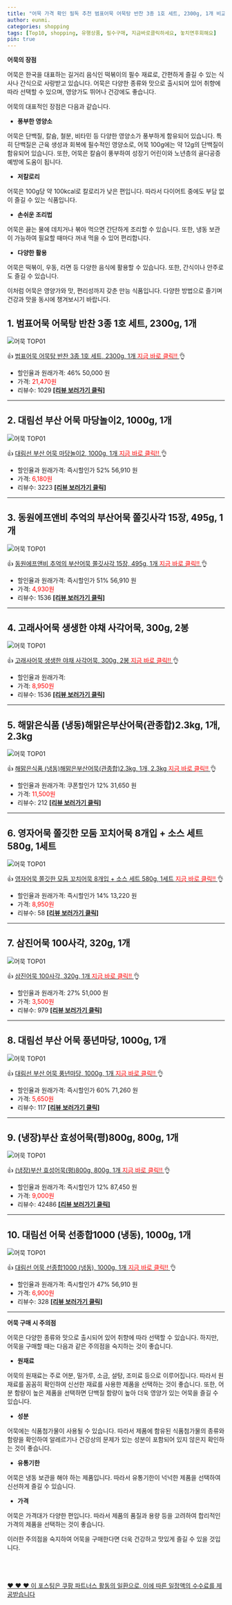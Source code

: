 ```yaml
---
title: "어묵 가격 확인 필독 추천 범표어묵 어묵탕 반찬 3종 1호 세트, 2300g, 1개 비교 장점 구매가이드"
author: eunmi.
categories: shopping
tags: [Top10, shopping, 유행상품, 필수구매, 지금바로클릭하세요, 놓치면후회해요]
pin: true
---
```

**어묵의 장점**

어묵은 한국을 대표하는 길거리 음식인 떡볶이의 필수 재료로, 간편하게 즐길 수 있는 식사나 간식으로 사랑받고 있습니다. 어묵은 다양한 종류와 맛으로 출시되어 있어 취향에 따라 선택할 수 있으며, 영양가도 뛰어나 건강에도 좋습니다.

어묵의 대표적인 장점은 다음과 같습니다.

* **풍부한 영양소**

어묵은 단백질, 칼슘, 철분, 비타민 등 다양한 영양소가 풍부하게 함유되어 있습니다. 특히 단백질은 근육 생성과 회복에 필수적인 영양소로, 어묵 100g에는 약 12g의 단백질이 함유되어 있습니다. 또한, 어묵은 칼슘이 풍부하여 성장기 어린이와 노년층의 골다공증 예방에 도움이 됩니다.

* **저칼로리**

어묵은 100g당 약 100kcal로 칼로리가 낮은 편입니다. 따라서 다이어트 중에도 부담 없이 즐길 수 있는 식품입니다.

* **손쉬운 조리법**

어묵은 끓는 물에 데치거나 볶아 먹으면 간단하게 조리할 수 있습니다. 또한, 냉동 보관이 가능하여 필요할 때마다 꺼내 먹을 수 있어 편리합니다.

* **다양한 활용**

어묵은 떡볶이, 우동, 라면 등 다양한 음식에 활용할 수 있습니다. 또한, 간식이나 안주로도 즐길 수 있습니다.

이처럼 어묵은 영양가와 맛, 편리성까지 갖춘 만능 식품입니다. 다양한 방법으로 즐기며 건강과 맛을 동시에 챙겨보시기 바랍니다.

   

## 1. 범표어묵 어묵탕 반찬 3종 1호 세트, 2300g, 1개

![어묵 TOP01](https://thumbnail10.coupangcdn.com/thumbnails/remote/230x230ex/image/vendor_inventory/2449/dcf62d1e5570d6840b06a7cd59a97c7673fe7477c02175b82c8318384ef8.jpg)


👍 [범표어묵 어묵탕 반찬 3종 1호 세트, 2300g, 1개 <font color=red> 지금 바로 클릭!! </font> ](https://link.coupang.com/re/AFFSDP?lptag=AF3617701&subid=GithubCoopas&pageKey=7416304941&traceid=V0-153&itemId=19227718462&vendorItemId=76636927848) 👌 


- 할인율과 원래가격: 46%  50,000   원
- 가격: <span style='color:red'>21,470원</span>
- 리뷰수: 1029  [**[리뷰 보러가기 클릭]**](https://link.coupang.com/re/AFFSDP?lptag=AF3617701&subid=GithubCoopas&pageKey=7416304941&traceid=V0-153&itemId=19227718462&vendorItemId=76636927848)

---


   

## 2. 대림선 부산 어묵 마당놀이2, 1000g, 1개

![어묵 TOP01](https://thumbnail8.coupangcdn.com/thumbnails/remote/230x230ex/image/retail/images/2019/09/20/13/1/3d46565f-2ffd-4cf5-b2cf-71095198f044.jpg)


👍 [대림선 부산 어묵 마당놀이2, 1000g, 1개 <font color=red> 지금 바로 클릭!! </font> ](https://link.coupang.com/re/AFFSDP?lptag=AF3617701&subid=GithubCoopas&pageKey=305534661&traceid=V0-153&itemId=962884565&vendorItemId=5365567200) 👌 


- 할인율과 원래가격: 즉시할인가 52%  56,910   원
- 가격: <span style='color:red'>6,180원</span>
- 리뷰수: 3223  [**[리뷰 보러가기 클릭]**](https://link.coupang.com/re/AFFSDP?lptag=AF3617701&subid=GithubCoopas&pageKey=305534661&traceid=V0-153&itemId=962884565&vendorItemId=5365567200)

---


   

## 3. 동원에프앤비 추억의 부산어묵 쫄깃사각 15장, 495g, 1개

![어묵 TOP01](https://thumbnail7.coupangcdn.com/thumbnails/remote/230x230ex/image/retail/images/2453588477849347-4df91289-d1c0-4aee-b4a3-04d04993a8fc.jpg)


👍 [동원에프앤비 추억의 부산어묵 쫄깃사각 15장, 495g, 1개 <font color=red> 지금 바로 클릭!! </font> ](https://link.coupang.com/re/AFFSDP?lptag=AF3617701&subid=GithubCoopas&pageKey=129241554&traceid=V0-153&itemId=380700205&vendorItemId=3922487884) 👌 


- 할인율과 원래가격: 즉시할인가 51%  56,910   원
- 가격: <span style='color:red'>4,930원</span>
- 리뷰수: 1536  [**[리뷰 보러가기 클릭]**](https://link.coupang.com/re/AFFSDP?lptag=AF3617701&subid=GithubCoopas&pageKey=129241554&traceid=V0-153&itemId=380700205&vendorItemId=3922487884)

---


   

## 4. 고래사어묵 생생한 야채 사각어묵, 300g, 2봉

![어묵 TOP01](https://thumbnail10.coupangcdn.com/thumbnails/remote/230x230ex/image/retail/images/2021/01/13/19/9/8d7ade7e-a4f7-4ca0-b033-6a9404ef8788.jpg)


👍 [고래사어묵 생생한 야채 사각어묵, 300g, 2봉 <font color=red> 지금 바로 클릭!! </font> ](https://link.coupang.com/re/AFFSDP?lptag=AF3617701&subid=GithubCoopas&pageKey=4798201469&traceid=V0-153&itemId=6156553987&vendorItemId=73452758215) 👌 


- 할인율과 원래가격: 
- 가격: <span style='color:red'>8,950원</span>
- 리뷰수: 1536  [**[리뷰 보러가기 클릭]**](https://link.coupang.com/re/AFFSDP?lptag=AF3617701&subid=GithubCoopas&pageKey=4798201469&traceid=V0-153&itemId=6156553987&vendorItemId=73452758215)

---


   

## 5. 해맑은식품 (냉동)해맑은부산어묵(관종합)2.3kg, 1개, 2.3kg

![어묵 TOP01](https://thumbnail8.coupangcdn.com/thumbnails/remote/230x230ex/image/vendor_inventory/2359/a7dc91fd070a28d98d89a9d851cda5848234ab43a0a502ff0e91226189cf.jpg)


👍 [해맑은식품 (냉동)해맑은부산어묵(관종합)2.3kg, 1개, 2.3kg <font color=red> 지금 바로 클릭!! </font> ](https://link.coupang.com/re/AFFSDP?lptag=AF3617701&subid=GithubCoopas&pageKey=7475005130&traceid=V0-153&itemId=18558328822&vendorItemId=72005265387) 👌 


- 할인율과 원래가격: 쿠폰할인가 12%  31,650   원
- 가격: <span style='color:red'>11,500원</span>
- 리뷰수: 212  [**[리뷰 보러가기 클릭]**](https://link.coupang.com/re/AFFSDP?lptag=AF3617701&subid=GithubCoopas&pageKey=7475005130&traceid=V0-153&itemId=18558328822&vendorItemId=72005265387)

---


   

## 6. 영자어묵 쫄깃한 모둠 꼬치어묵 8개입 + 소스 세트 580g, 1세트

![어묵 TOP01](https://thumbnail8.coupangcdn.com/thumbnails/remote/230x230ex/image/rs_quotation_api/zinn8rfu/aeaa9172b91d4a7cbf6f567b05246753.jpg)


👍 [영자어묵 쫄깃한 모둠 꼬치어묵 8개입 + 소스 세트 580g, 1세트 <font color=red> 지금 바로 클릭!! </font> ](https://link.coupang.com/re/AFFSDP?lptag=AF3617701&subid=GithubCoopas&pageKey=7477943540&traceid=V0-153&itemId=19526937355&vendorItemId=86635463139) 👌 


- 할인율과 원래가격: 즉시할인가 14%  13,220   원
- 가격: <span style='color:red'>8,950원</span>
- 리뷰수: 58  [**[리뷰 보러가기 클릭]**](https://link.coupang.com/re/AFFSDP?lptag=AF3617701&subid=GithubCoopas&pageKey=7477943540&traceid=V0-153&itemId=19526937355&vendorItemId=86635463139)

---


   

## 7. 삼진어묵 100사각, 320g, 1개

![어묵 TOP01](https://thumbnail10.coupangcdn.com/thumbnails/remote/230x230ex/image/retail/images/2023/04/18/18/1/a5cd42b6-7cd7-4201-9117-803d7457d410.jpg)


👍 [삼진어묵 100사각, 320g, 1개 <font color=red> 지금 바로 클릭!! </font> ](https://link.coupang.com/re/AFFSDP?lptag=AF3617701&subid=GithubCoopas&pageKey=7279250672&traceid=V0-153&itemId=18581261821&vendorItemId=85717894765) 👌 


- 할인율과 원래가격: 27%  51,000   원
- 가격: <span style='color:red'>3,500원</span>
- 리뷰수: 979  [**[리뷰 보러가기 클릭]**](https://link.coupang.com/re/AFFSDP?lptag=AF3617701&subid=GithubCoopas&pageKey=7279250672&traceid=V0-153&itemId=18581261821&vendorItemId=85717894765)

---


   

## 8. 대림선 부산 어묵 풍년마당, 1000g, 1개

![어묵 TOP01](https://thumbnail8.coupangcdn.com/thumbnails/remote/230x230ex/image/retail/images/2019/09/20/13/1/6ce57529-fb8a-47e8-bb2e-24994d21e749.jpg)


👍 [대림선 부산 어묵 풍년마당, 1000g, 1개 <font color=red> 지금 바로 클릭!! </font> ](https://link.coupang.com/re/AFFSDP?lptag=AF3617701&subid=GithubCoopas&pageKey=305534577&traceid=V0-153&itemId=962884157&vendorItemId=5365566607) 👌 


- 할인율과 원래가격: 즉시할인가 60%  71,260   원
- 가격: <span style='color:red'>5,650원</span>
- 리뷰수: 117  [**[리뷰 보러가기 클릭]**](https://link.coupang.com/re/AFFSDP?lptag=AF3617701&subid=GithubCoopas&pageKey=305534577&traceid=V0-153&itemId=962884157&vendorItemId=5365566607)

---


   

## 9. (냉장)부산 효성어묵(평)800g, 800g, 1개

![어묵 TOP01](https://thumbnail9.coupangcdn.com/thumbnails/remote/230x230ex/image/vendor_inventory/a1aa/8ddb80fa66abfae0358027bd81dbbaddda100547f83ec50372324005221b.jpg)


👍 [(냉장)부산 효성어묵(평)800g, 800g, 1개 <font color=red> 지금 바로 클릭!! </font> ](https://link.coupang.com/re/AFFSDP?lptag=AF3617701&subid=GithubCoopas&pageKey=49138564&traceid=V0-153&itemId=174166217&vendorItemId=72005251748) 👌 


- 할인율과 원래가격: 즉시할인가 12%  87,450   원
- 가격: <span style='color:red'>9,000원</span>
- 리뷰수: 42486  [**[리뷰 보러가기 클릭]**](https://link.coupang.com/re/AFFSDP?lptag=AF3617701&subid=GithubCoopas&pageKey=49138564&traceid=V0-153&itemId=174166217&vendorItemId=72005251748)

---


   

## 10. 대림선 어묵 선종합1000 (냉동), 1000g, 1개

![어묵 TOP01](https://thumbnail6.coupangcdn.com/thumbnails/remote/230x230ex/image/retail/images/13680446480658266-05e258a8-5491-40e1-81e5-102b2a343c6a.jpg)


👍 [대림선 어묵 선종합1000 (냉동), 1000g, 1개 <font color=red> 지금 바로 클릭!! </font> ](https://link.coupang.com/re/AFFSDP?lptag=AF3617701&subid=GithubCoopas&pageKey=305777991&traceid=V0-153&itemId=963892682&vendorItemId=5367121423) 👌 


- 할인율과 원래가격: 즉시할인가 47%  56,910   원
- 가격: <span style='color:red'>6,900원</span>
- 리뷰수: 328  [**[리뷰 보러가기 클릭]**](https://link.coupang.com/re/AFFSDP?lptag=AF3617701&subid=GithubCoopas&pageKey=305777991&traceid=V0-153&itemId=963892682&vendorItemId=5367121423)

---
**어묵 구매 시 주의점**

어묵은 다양한 종류와 맛으로 출시되어 있어 취향에 따라 선택할 수 있습니다. 하지만, 어묵을 구매할 때는 다음과 같은 주의점을 숙지하는 것이 좋습니다.

* **원재료**

어묵의 원재료는 주로 어분, 밀가루, 소금, 설탕, 조미료 등으로 이루어집니다. 따라서 원재료를 꼼꼼히 확인하여 신선한 재료를 사용한 제품을 선택하는 것이 좋습니다. 또한, 어분 함량이 높은 제품을 선택하면 단백질 함량이 높아 더욱 영양가 있는 어묵을 즐길 수 있습니다.

* **성분**

어묵에는 식품첨가물이 사용될 수 있습니다. 따라서 제품에 함유된 식품첨가물의 종류와 함량을 확인하여 알레르기나 건강상의 문제가 있는 성분이 포함되어 있지 않은지 확인하는 것이 좋습니다.

* **유통기한**

어묵은 냉동 보관을 해야 하는 제품입니다. 따라서 유통기한이 넉넉한 제품을 선택하여 신선하게 즐길 수 있습니다.

* **가격**

어묵은 가격대가 다양한 편입니다. 따라서 제품의 품질과 용량 등을 고려하여 합리적인 가격의 제품을 선택하는 것이 좋습니다.

이러한 주의점을 숙지하여 어묵을 구매한다면 더욱 건강하고 맛있게 즐길 수 있을 것입니다.<br><br><br><br><br> [ ❤ ❤ ❤ 이 포스팅은 쿠팡 파트너스 활동의 일환으로, 이에 따른 일정액의 수수료를 제공받습니다](https://link.coupang.com/a/bcEFyh)
